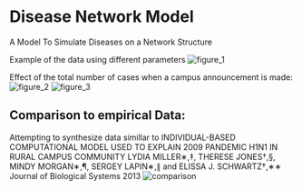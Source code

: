 # Disease Network Model
A Model To Simulate Diseases on a Network Structure

Example of the data using different parameters
![figure_1](https://cloud.githubusercontent.com/assets/6295292/16139457/83aab31a-3415-11e6-8ab2-714b55546331.png)

Effect of the total number of cases when a campus announcement is made:
![figure_2](https://cloud.githubusercontent.com/assets/6295292/16139460/85b03c70-3415-11e6-9a0a-ace6582f44a4.png)
![figure_3](https://cloud.githubusercontent.com/assets/6295292/16139461/8729b1da-3415-11e6-9fd8-36c9f6471743.png)


## Comparison to empirical Data:
Attempting to synthesize data simillar to INDIVIDUAL-BASED COMPUTATIONAL MODEL USED TO EXPLAIN 2009 PANDEMIC H1N1 IN RURAL CAMPUS COMMUNITY 
LYDIA MILLER∗,‡, THERESE JONES†,§, MINDY MORGAN∗,¶, SERGEY LAPIN∗,∥ and ELISSA J. SCHWARTZ†,∗∗ Journal of Biological Systems 2013
![comparison](https://cloud.githubusercontent.com/assets/6295292/16209615/cc65fd56-3705-11e6-9bf1-e918d2e1f25f.png)
